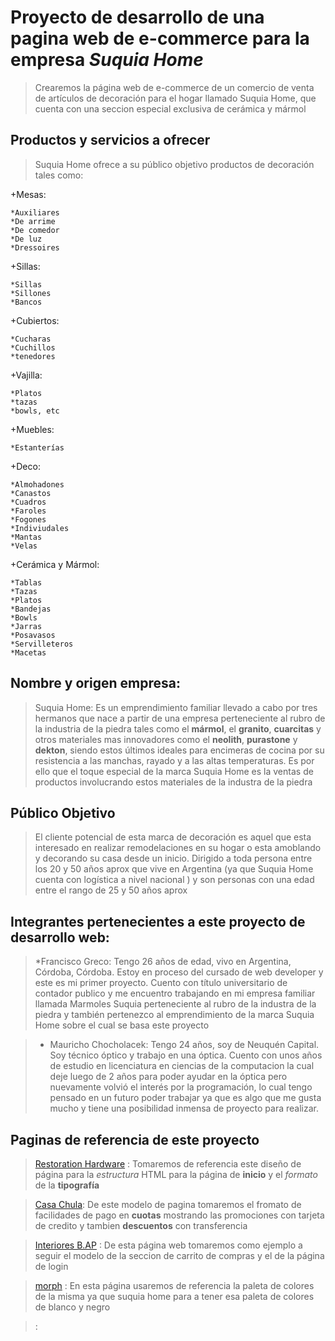 # Proyecto de desarrollo de una pagina web de e-commerce para la empresa *Suquia Home*
> Crearemos la página web de e-commerce de un comercio de venta de artículos de decoración para el hogar llamado Suquia Home, que cuenta con una seccion especial exclusiva de cerámica y mármol
  
## Productos y servicios a ofrecer

>Suquia Home ofrece a su público objetivo productos de decoración tales como:

+Mesas:

    *Auxiliares
    *De arrime
    *De comedor
    *De luz
    *Dressoires

+Sillas:

    *Sillas
    *Sillones
    *Bancos

+Cubiertos:

    *Cucharas
    *Cuchillos
    *tenedores

+Vajilla:

    *Platos
    *tazas
    *bowls, etc
 
+Muebles:
    
    *Estanterías

+Deco:

    *Almohadones
    *Canastos
    *Cuadros
    *Faroles
    *Fogones
    *Indiviudales
    *Mantas
    *Velas 

+Cerámica y Mármol:

    *Tablas
    *Tazas
    *Platos
    *Bandejas
    *Bowls
    *Jarras
    *Posavasos
    *Servilleteros
    *Macetas


## Nombre y origen empresa: 
> Suquia Home: Es un emprendimiento familiar llevado a cabo por tres hermanos que nace a partir de una empresa perteneciente al rubro de la industria de la piedra tales como el **mármol**, el **granito**, **cuarcitas** y otros materiales mas innovadores como el **neolith**, **purastone** y **dekton**, siendo estos últimos ideales para encimeras de cocina por su resistencia a las manchas, rayado y a las altas temperaturas. Es por ello que el toque especial de la marca Suquia Home es la ventas de productos involucrando estos materiales de la industra de la piedra


## Público Objetivo

>El cliente potencial de esta marca de decoración es aquel que esta interesado en realizar remodelaciones en su hogar o esta amoblando y decorando su casa desde un inicio. Dirigido a toda persona entre los 20 y 50 años aprox que vive en Argentina (ya que Suquia Home cuenta con logística a nivel nacional ) y son personas con una edad entre el rango de 25 y 50 años aprox


## Integrantes pertenecientes a este proyecto de desarrollo web:

>*Francisco Greco: Tengo 26 años de edad, vivo en Argentina, Córdoba, Córdoba. Estoy en proceso del cursado de web developer y este es mi primer proyecto.  Cuento con título universitario de contador publico y me encuentro trabajando en mi empresa familiar llamada Marmoles Suquia perteneciente al rubro de la industra de la piedra y también pertenezco al emprendimiento de la marca Suquia Home sobre el cual se basa este proyecto

>* Mauricho Chocholacek: Tengo 24 años, soy de Neuquén Capital. Soy técnico óptico y trabajo en una óptica. Cuento con unos años de estudio en licenciatura en ciencias de la computacion la cual deje luego de 2 años para poder ayudar en la óptica pero nuevamente volvió el interés por la programación, lo cual tengo pensado en un futuro poder trabajar ya que es algo que me gusta mucho y tiene una posibilidad inmensa de proyecto para realizar.


## Paginas de referencia de este proyecto
> [Restoration Hardware](https://rh.com/) : Tomaremos de referencia este diseño de página para la *estructura* HTML para la página de **inicio** y el *formato* de la **tipografía**

> [Casa Chula](http://www.casachula.com.ar/): De este modelo de pagina tomaremos el fromato de facilidades de pago en **cuotas** mostrando las promociones con tarjeta de credito y tambien **descuentos** con transferencia

> [Interiores B.AP](https://interioresbap.mitiendanube.com/comprar/) : De esta página web tomaremos como ejemplo a seguir el modelo de la seccion de carrito de compras y el de la página de login

> [morph](https://www.morph.com.ar/deco-hogar.html) : En esta página usaremos de referencia la paleta de colores de la misma ya que suquia home para a tener esa paleta de colores de blanco y negro

> []():




